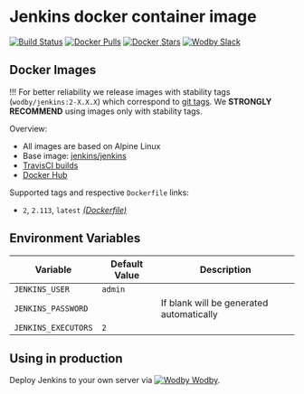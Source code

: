 # Jenkins docker container image

[![Build Status](https://travis-ci.org/wodby/jenkins.svg?branch=master)](https://travis-ci.org/wodby/jenkins)
[![Docker Pulls](https://img.shields.io/docker/pulls/wodby/jenkins.svg)](https://hub.docker.com/r/wodby/jenkins)
[![Docker Stars](https://img.shields.io/docker/stars/wodby/jenkins.svg)](https://hub.docker.com/r/wodby/jenkins)
[![Wodby Slack](http://slack.wodby.com/badge.svg)](http://slack.wodby.com)

## Docker Images

!!! For better reliability we release images with stability tags (`wodby/jenkins:2-X.X.X`) which correspond to [git tags](https://github.com/wodby/jenkins/releases). We **STRONGLY RECOMMEND** using images only with stability tags. 

Overview:

* All images are based on Alpine Linux
* Base image: [jenkins/jenkins](https://hub.docker.com/r/jenkins/jenkins)
* [TravisCI builds](https://travis-ci.org/wodby/jenkins) 
* [Docker Hub](https://hub.docker.com/r/wodby/jenkins)

Supported tags and respective `Dockerfile` links:

* `2`, `2.113`, `latest` [_(Dockerfile)_](https://github.com/wodby/jenkins/tree/master/Dockerfile)

## Environment Variables

| Variable            | Default Value | Description                              |
| ------------------- | ------------- | ---------------------------------------- |
| `JENKINS_USER`      | `admin`       |                                          |
| `JENKINS_PASSWORD`  |               | If blank will be generated automatically |
| `JENKINS_EXECUTORS` | `2`           |                                          |

## Using in production

Deploy Jenkins to your own server via [![Wodby](https://www.google.com/s2/favicons?domain=wodby.com) Wodby](https://cloud.wodby.com/stackhub/8f8e26e8-7600-46f9-b476-477e43ed0c1c/overview).